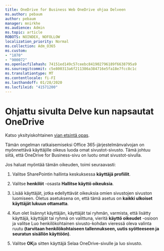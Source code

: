 ```yaml
---
title: OneDrive for Business Web OneDrive ohjaa Delveen
ms.author: pebaum
author: pebaum
manager: mnirkhe
ms.audience: Admin
ms.topic: article
ROBOTS: NOINDEX, NOFOLLOW
localization_priority: Normal
ms.collection: Adm_O365
ms.custom:
- "1870"
- "900072"
ms.openlocfilehash: 74151ed149c57ceebc841902796189f6638795a9
ms.sourcegitcommit: c5e800313a6f211386a384716e5fa18e7fcc8c1c
ms.translationtype: MT
ms.contentlocale: fi-FI
ms.lasthandoff: 01/28/2020
ms.locfileid: "41571200"
---
```

# <a name="redirected-to-delve-after-you-click-onedrive"></a>Ohjattu sivulta Delve kun napsautat OneDrive

Katso yksityiskohtainen [vian etsintä opas](https://docs.microsoft.com/sharepoint/support/sites/troubleshooting-guide-for-sites-stopped-at-provisioning).

Tämän ongelman ratkaisemiseksi Office 365-järjestelmänvalvojan on myönnettävä käyttäjille oikeus luoda omat sivustot-sivusto. Tämä johtuu siitä, että OneDrive for Business-sivu on luotu omat sivustot-sivulla.

Jos haluat myöntää tämän oikeuden, toimi seuraavasti:

1. Valitse SharePointin hallinta keskuksessa **käyttäjä profiilit**.

2. Valitse **henkilöt** -osasta **Hallitse käyttö oikeuksia**.

3. Lisää käyttäjät, jotka edellyttävät oikeuksia omien sivustojen sivuston luomiseen. Oletus asetuksena on, että tämä asetus on **kaikki ulkoiset käyttäjät lukuun ottamatta**.

4. Kun olet lisännyt käyttäjän, käyttäjät tai ryhmän, varmista, että lisätty käyttäjä, käyttäjät tai ryhmä on valittuna, vieritä **käyttö oikeudet** -osioon ja valitse Luo henkilökohtainen sivusto-kohdan vieressä oleva valinta ruutu **(tarvitaan henkilökohtaiseen tallennukseen, uutis syötteeseen ja seuratun sisällön käyttöön)**.

5. Valitse **OK**ja sitten käyttäjä Selaa OneDrive-sivulle ja luo sivusto.
